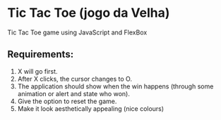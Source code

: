 # Tic Tac Toe (jogo da Velha)
Tic Tac Toe game using JavaScript and FlexBox

## Requirements:
1. X will go first.
2. After X clicks, the cursor changes to O.
3. The application should show when the win happens (through some animation or alert and state who won).
4. Give the option to reset the game.
5. Make it look aesthetically appealing (nice colours)

